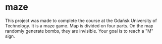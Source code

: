 # maze
This project was made to complete the course at the Gdańsk University of Technology.
It is a maze game.
Map is divided on four parts.
On the map randomly generate bombs, they are invisible.
Your goal is to reach a "M" sign. 
